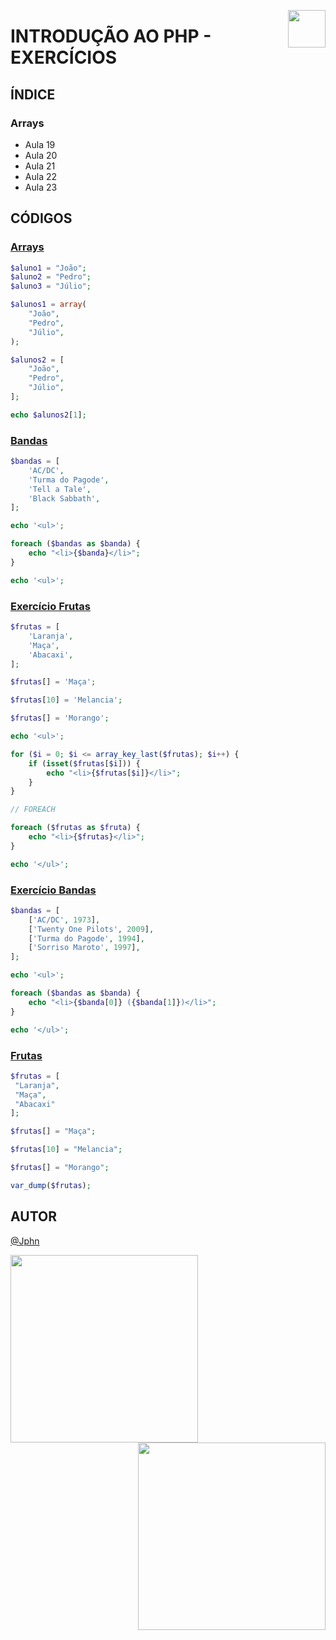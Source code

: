 <!-- HEADER -->
<a href="https://www.beacademy.com.br/devstartpaylivre/" target="_blank"><img src="https://www.beacademy.com.br/wp-content/uploads/2022/02/Cubo.png" align="right" width="60"/></a>

# INTRODUÇÃO AO PHP - EXERCÍCIOS
<!-- /HEADER -->

<!-- BODY -->
<!-- INDEX -->
## ÍNDICE

### Arrays

- Aula 19
- Aula 20
- Aula 21
- Aula 22
- Aula 23

<!-- MAIN -->
## CÓDIGOS

<!-- SECTION -->
### [Arrays](./arrays.php)

```php
$aluno1 = "João";
$aluno2 = "Pedro";
$aluno3 = "Júlio";

$alunos1 = array(
    "João",
    "Pedro",
    "Júlio",
);

$alunos2 = [
    "João",
    "Pedro",
    "Júlio",
];

echo $alunos2[1];
```

<!-- SECTION -->
### [Bandas](./bandas.php)

```php
$bandas = [
    'AC/DC',
    'Turma do Pagode',
    'Tell a Tale',
    'Black Sabbath',
];

echo '<ul>';

foreach ($bandas as $banda) {
    echo "<li>{$banda}</li>";
}

echo '<ul>';
```

<!-- SECTION -->
### [Exercício Frutas](./exercicio-arrays-01.php)

```php
$frutas = [
    'Laranja',
    'Maça',
    'Abacaxi',
];

$frutas[] = 'Maça';

$frutas[10] = 'Melancia';

$frutas[] = 'Morango';

echo '<ul>';

for ($i = 0; $i <= array_key_last($frutas); $i++) {
    if (isset($frutas[$i])) {
        echo "<li>{$frutas[$i]}</li>";
    }
}

// FOREACH

foreach ($frutas as $fruta) {
    echo "<li>{$frutas}</li>";
}

echo '</ul>';
```

<!-- SECTION -->
### [Exercício Bandas](./exercicio-arrays-02.php)

```php
$bandas = [
    ['AC/DC', 1973],
    ['Twenty One Pilots', 2009],
    ['Turma do Pagode', 1994],
    ['Sorriso Maroto', 1997],
];

echo '<ul>';

foreach ($bandas as $banda) {
    echo "<li>{$banda[0]} ({$banda[1]})</li>";
}

echo '</ul>';
```

<!-- SECTION -->
### [Frutas](./frutas.php)

```php
$frutas = [
 "Laranja",
 "Maça",
 "Abacaxi"
];

$frutas[] = "Maça";

$frutas[10] = "Melancia";

$frutas[] = "Morango";

var_dump($frutas);
```
<!-- /SECTION -->
<!-- /MAIN -->
<!-- /BODY -->

<!-- FOOTER -->
## AUTOR

[@Jphn](https://github.com/Jphn)

<a href="https://www.beacademy.com.br/" target="_blank"><img src="https://www.beacademy.com.br/wp-content/uploads/2019/11/Logo-Topo.png" width="300" align="left" /></a>
<a href="https://www.paylivre.com/" target="_blank"><img src="https://web.paylivre.com/static/media/logo-blue.c7100186.png" width="300" align="right" /></a>
<!-- /FOOTER -->